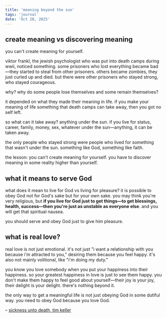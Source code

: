 ```yaml
---
title: 'meaning beyond the sun'
tags: 'journal'
date: 'Oct 20, 2025'
---
```


## create meaning vs discovering meaning

you can't create meaning for yourself.

viktor frankl, the jewish psychologist who was put into death camps during wwii, noticed something. some prisoners who lost everything became bad—they started to steal from other prisoners. others became zombies, they just curled up and died. but there were other prisoners who stayed strong, who stayed courageous.

why? why do some people lose themselves and some remain themselves?

it depended on what they made their meaning in life. if you make your meaning of life something that death camps can take away, then you got no self left.

so what can it take away? anything under the sun. if you live for status, career, family, money, sex, whatever under the sun—anything, it can be taken away.

the only people who stayed strong were people who lived for something that wasn't under the sun. something like God, something like faith.

the lesson: you can't create meaning for yourself. you have to discover meaning in some reality higher than yourself.

## what it means to serve God
what does it mean to live for God vs living for pleasure? it is possible to obey God not for God's sake but for your own sake. you may think you're very religious, but **if you live for God just to get things—to get blessings, health, success—then you're just as unstable as everyone else**. and you will get that spiritual nausea.

you should serve and obey God just to give him pleasure.

## what is real love?

real love is not just emotional. it's not just "i want a relationship with you because i'm attracted to you," desiring them because you feel happy. it's also not mainly volitional, like "i'm doing my duty."

you know you love somebody when you put your happiness into their happiness. so your greatest happiness in love is just to see them happy. you don't make them happy to feel good about yourself—their joy is your joy, their delight is your delight. there's nothing beyond it.

the only way to get a meaningful life is not just obeying God in some dutiful way. you need to obey God because you love God.


– [sickness unto death, tim keller](https://podcast.gospelinlife.com/e/the-sickness-unto-death-1754056766/) 